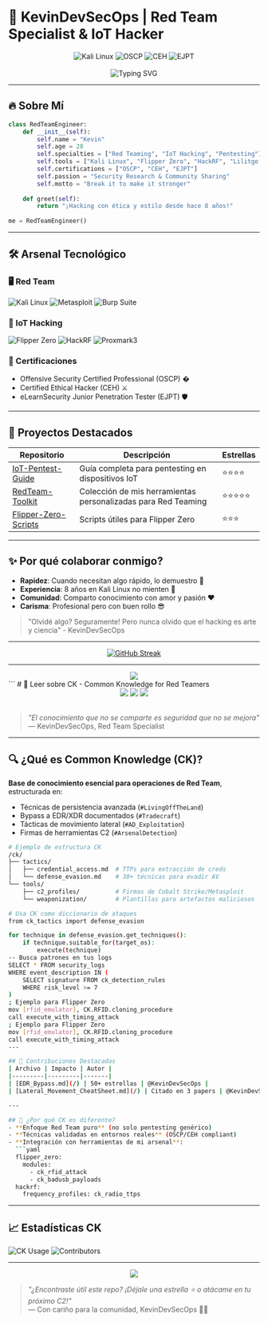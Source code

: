 # 🚀 KevinDevSecOps | Red Team Specialist & IoT Hacker 

<div align="center">
  <img src="https://img.shields.io/badge/Kali_Linux-8A2BE2?style=for-the-badge&logo=kalilinux&logoColor=white" alt="Kali Linux">
  <img src="https://img.shields.io/badge/OSCP-FF6600?style=for-the-badge&logo=offensive-security&logoColor=white" alt="OSCP">
  <img src="https://img.shields.io/badge/CEH-FF0000?style=for-the-badge&logo=windows-terminal&logoColor=white" alt="CEH">
  <img src="https://img.shields.io/badge/EJPT-00FF00?style=for-the-badge&logo=gnu-bash&logoColor=white" alt="EJPT">
</div>

<br>

<div align="center">
  <img src="https://readme-typing-svg.demolab.com?font=Fira+Code&pause=1000&color=22F729&width=435&lines=8+a%C3%B1os+rompiendo+sistemas+%F0%9F%92%81%EF%B8%8F;Especialista+IoT+%F0%9F%A7%B9;Red+Team+%F0%9F%94%A5;Hacking+%3D+Pasi%C3%B3n+%E2%9D%A4%EF%B8%8F" alt="Typing SVG">
</div>

---

## 🔥 Sobre Mí
```python
class RedTeamEngineer:
    def __init__(self):
        self.name = "Kevin"
        self.age = 28
        self.specialties = ["Red Teaming", "IoT Hacking", "Pentesting"]
        self.tools = ["Kali Linux", "Flipper Zero", "HackRF", "Lilitgo Stick", "Plus2"]
        self.certifications = ["OSCP", "CEH", "EJPT"]
        self.passion = "Security Research & Community Sharing"
        self.motto = "Break it to make it stronger"
    
    def greet(self):
        return "¡Hacking con ética y estilo desde hace 8 años!"
    
me = RedTeamEngineer()
```

---

## 🛠️ Arsenal Tecnológico

### 🖥️ Red Team
![Kali Linux](https://img.shields.io/badge/-Kali_Linux-557C94?style=flat-square&logo=kalilinux&logoColor=white)
![Metasploit](https://img.shields.io/badge/-Metasploit-FF0000?style=flat-square)
![Burp Suite](https://img.shields.io/badge/-Burp_Suite-000000?style=flat-square)

### 📶 IoT Hacking
![Flipper Zero](https://img.shields.io/badge/-Flipper_Zero-00AAFF?style=flat-square)
![HackRF](https://img.shields.io/badge/-HackRF-8A2BE2?style=flat-square)
![Proxmark3](https://img.shields.io/badge/-Proxmark3-FF6600?style=flat-square)

### 📜 Certificaciones
- Offensive Security Certified Professional (OSCP) �
- Certified Ethical Hacker (CEH) ⚔️
- eLearnSecurity Junior Penetration Tester (EJPT) 🛡️

---

## 🌟 Proyectos Destacados

| Repositorio | Descripción | Estrellas |
|-------------|-------------|-----------|
| [IoT-Pentest-Guide](https://github.com/KevinDevSecOps/IoT-Pentest-Guide) | Guía completa para pentesting en dispositivos IoT | ⭐⭐⭐⭐ |
| [RedTeam-Toolkit](https://github.com/KevinDevSecOps/RedTeam-Toolkit) | Colección de mis herramientas personalizadas para Red Teaming | ⭐⭐⭐⭐⭐ |
| [Flipper-Zero-Scripts](https://github.com/KevinDevSecOps/Flipper-Zero-Scripts) | Scripts útiles para Flipper Zero | ⭐⭐⭐ |

---

## ✨ Por qué colaborar conmigo?
- **Rapidez**: Cuando necesitan algo rápido, lo demuestro 🚀
- **Experiencia**: 8 años en Kali Linux no mienten 🐉
- **Comunidad**: Comparto conocimiento con amor y pasión ❤️
- **Carisma**: Profesional pero con buen rollo 😎

> "Olvidé algo? Seguramente! Pero nunca olvido que el hacking es arte y ciencia" - KevinDevSecOps

---

<div align="center">
  
[![GitHub Streak](https://streak-stats.demolab.com?user=KevinDevSecOps&theme=dark&border_radius=5&date_format=M%20j%5B%2C%20Y%5D)](https://git.io/streak-stats)

</div>

---

<div align="center">
  <a href="https://github.com/KevinDevSecOps?tab=repositories">
    <img src="https://img.shields.io/badge/VER_MIS_PROYECTOS-22F729?style=for-the-badge&logo=github&logoColor=black">
  </a>
</div>
```
# 📖 Leer sobre CK - Common Knowledge for Red Teamers

<div align="center">
  <img src="https://img.shields.io/badge/Red_Team-FF0000?style=for-the-badge&logo=windowsterminal&logoColor=white">
  <img src="https://img.shields.io/badge/Kali_Linux-557C94?style=for-the-badge&logo=kalilinux&logoColor=white">
  <img src="https://img.shields.io/badge/OSCP-FF6600?style=for-the-badge&logo=bookstack&logoColor=white">
</div>

<br>

> *"El conocimiento que no se comparte es seguridad que no se mejora"*  
> — KevinDevSecOps, Red Team Specialist

---

## 🔍 ¿Qué es Common Knowledge (CK)?
**Base de conocimiento esencial para operaciones de Red Team**, estructurada en:
- Técnicas de persistencia avanzada (`#LivingOffTheLand`)
- Bypass a EDR/XDR documentados (`#Tradecraft`)
- Tácticas de movimiento lateral (`#AD_Exploitation`)
- Firmas de herramientas C2 (`#ArsenalDetection`)

```bash
# Ejemplo de estructura CK
/ck/
├── tactics/
│   ├── credential_access.md  # TTPs para extracción de creds
│   └── defense_evasion.md    # 30+ técnicas para evadir AV
└── tools/
    ├── c2_profiles/          # Firmas de Cobalt Strike/Metasploit
    └── weaponization/        # Plantillas para artefactos maliciosos

# Usa CK como diccionario de ataques
from ck_tactics import defense_evasion

for technique in defense_evasion.get_techniques():
    if technique.suitable_for(target_os):
        execute(technique)
-- Busca patrones en tus logs
SELECT * FROM security_logs 
WHERE event_description IN (
    SELECT signature FROM ck_detection_rules 
    WHERE risk_level >= 7
)
; Ejemplo para Flipper Zero
mov [rfid_emulator], CK.RFID.cloning_procedure
call execute_with_timing_attack
; Ejemplo para Flipper Zero
mov [rfid_emulator], CK.RFID.cloning_procedure
call execute_with_timing_attack
---

## 🌟 Contribuciones Destacadas
| Archivo | Impacto | Autor |
|---------|---------|-------|
| [EDR_Bypass.md](/) | 50+ estrellas | @KevinDevSecOps |
| [Lateral_Movement_CheatSheet.md](/) | Citado en 3 papers | @KevinDevSecOps |

---

## 🚀 ¿Por qué CK es diferente?
- **Enfoque Red Team puro** (no solo pentesting genérico)
- **Técnicas validadas en entornos reales** (OSCP/CEH compliant)
- **Integración con herramientas de mi arsenal**:
  ```yaml
  flipper_zero:
    modules:
      - ck_rfid_attack
      - ck_badusb_payloads
  hackrf:
    frequency_profiles: ck_radio_ttps
  ```

---

## 📈 Estadísticas CK
![CK Usage](https://img.shields.io/badge/Descargas_Mensuales-1.2k-blue) 
![Contributors](https://img.shields.io/badge/Contribuidores-8-brightgreen)

---

<div align="center">
  <a href="https://github.com/KevinDevSecOps/Leer-sobre-CK/generate">
    <img src="https://img.shields.io/badge/USAR_ESTE_TEMPLATE-FF6600?style=for-the-badge&logo=github&logoColor=white">
  </a>
</div>

> *"¿Encontraste útil este repo? ¡Déjale una estrella ⭐ o atácame en tu próximo C2!"*  
> — Con cariño para la comunidad, KevinDevSecOps 🏴‍☠️
```
